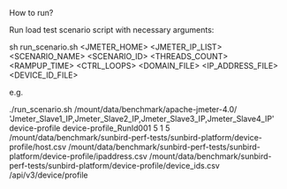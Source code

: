 

How to run?

Run load test scenario script with necessary arguments:

sh run_scenario.sh <JMETER_HOME> <JMETER_IP_LIST> <SCENARIO_NAME> <SCENARIO_ID> <THREADS_COUNT> <RAMPUP_TIME> <CTRL_LOOPS>  <DOMAIN_FILE> <IP_ADDRESS_FILE> <DEVICE_ID_FILE> <pathPrefix>

e.g.

./run_scenario.sh /mount/data/benchmark/apache-jmeter-4.0/ 'Jmeter_Slave1_IP,Jmeter_Slave2_IP,Jmeter_Slave3_IP,Jmeter_Slave4_IP' device-profile device-profile_RunId001 5 1 5 /mount/data/benchmark/sunbird-perf-tests/sunbird-platform/device-profile/host.csv /mount/data/benchmark/sunbird-perf-tests/sunbird-platform/device-profile/ipaddress.csv /mount/data/benchmark/sunbird-perf-tests/sunbird-platform/device-profile/device_ids.csv /api/v3/device/profile
